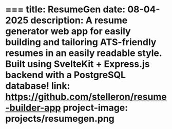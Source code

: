 === 
title: ResumeGen
date: 08-04-2025
description: A resume generator web app for easily building and tailoring ATS-friendly resumes in an easily readable style. Built using SvelteKit + Express.js backend with a PostgreSQL database!
link: https://github.com/stelleron/resume-builder-app
project-image: projects/resumegen.png
===
